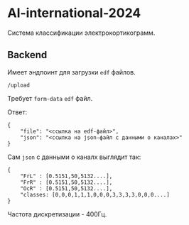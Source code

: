 # AI-international-2024

Система классификации электрокортикограмм.

## Backend

Имеет эндпоинт для загрузки `edf` файлов.

`/upload`

Требует `form-data` `edf` файл.

Ответ:
```
{
    "file": "<ссылка на edf-файл>",
    "json": "<ссылка на json-файл с данными о каналах>"
}
```


Сам `json` с данными о каналх выглядит так:
```
{
    "FrL" : [0.5151,50,5132....],
    "FrR" : [0.5151,50,5132....],
    "OcR" : [0.5151,50,5132....],
    "classes: [0,0,0,1,1,1,0,0,0,3,3,3,3,0,0,0....]
}
```
Частота дискретизации - 400Гц.